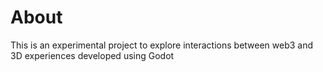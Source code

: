 # About

This is an experimental project to explore interactions between web3 and 3D experiences developed using Godot
